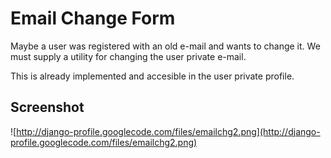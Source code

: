 # Email Change Form #

Maybe a user was registered with an old e-mail and wants to change it. We must supply a utility for changing the user private e-mail.

This is already implemented and accesible in the user private profile.

## Screenshot ##

![http://django-profile.googlecode.com/files/emailchg2.png](http://django-profile.googlecode.com/files/emailchg2.png)